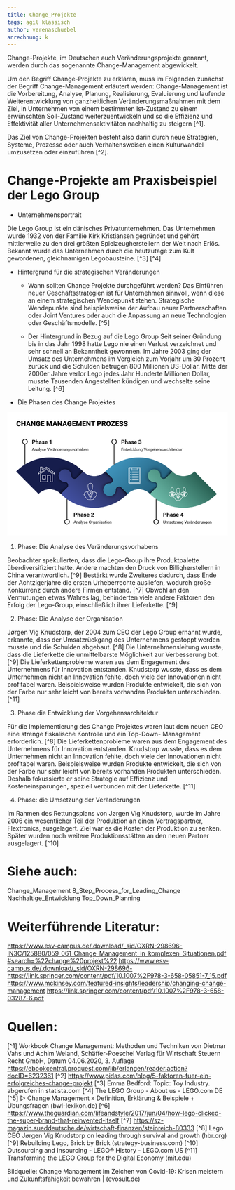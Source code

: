 ```yaml
---
title: Change_Projekte
tags: agil klassisch 
author: verenaschuebel
anrechnung: k 
---
```


Change-Projekte, im Deutschen auch Veränderungsprojekte genannt, werden durch das sogenannte Change-Management abgewickelt.

Um den Begriff Change-Projekte zu erklären, muss im Folgenden zunächst der Begriff Change-Management erläutert werden:
Change-Management ist die Vorbereitung, Analyse, Planung, Realisierung, Evaluierung und laufende Weiterentwicklung von ganzheitlichen Veränderungsmaßnahmen mit dem Ziel, in Unternehmen von einem bestimmten Ist-Zustand zu einem erwünschten Soll-Zustand weiterzuentwickeln und so die Effizienz und Effektivität aller Unternehmensaktivitäten nachhaltig zu steigern [^1].

Das Ziel von Change-Projekten besteht also darin durch neue Strategien, Systeme, Prozesse oder auch Verhaltensweisen einen Kulturwandel umzusetzen oder einzuführen [^2].

# Change-Projekte am Praxisbeispiel der Lego Group

*	Unternehmensportrait

  Die Lego Group ist ein dänisches Privatunternehmen. Das Unternehmen wurde 1932 von der Familie Kirk Kristiansen gegründet und gehört mittlerweile zu den     drei größten Spielzeugherstellern der Welt nach Erlös. 
  Bekannt wurde das Unternehmen durch die heutzutage zum Kult gewordenen, gleichnamigen Legobausteine. [^3] [^4]

* Hintergrund für die strategischen Veränderungen

  -	Wann sollten Change Projekte durchgeführt werden?
    Das Einführen neuer Geschäftsstrategien ist für Unternehmen sinnvoll, wenn diese an einem strategischen Wendepunkt stehen. 
    Strategische Wendepunkte sind beispielsweise der Aufbau neuer Partnerschaften oder Joint Ventures oder auch die Anpassung an neue Technologien oder           Geschäftsmodelle. [^5]

  -	Der Hintergrund in Bezug auf die Lego Group
    Seit seiner Gründung bis in das Jahr 1998 hatte Lego nie einen Verlust verzeichnet und sehr schnell an Bekanntheit gewonnen. Im Jahre 2003 ging der           Umsatz des Unternehmens im Vergleich zum Vorjahr um 30 Prozent zurück und die Schulden betrugen 800 Millionen US-Dollar. 
    Mitte der 2000er Jahre verlor Lego jedes Jahr Hunderte Millionen Dollar, musste Tausenden Angestellten kündigen und wechselte seine Leitung. [^6]
 
*	Die Phasen des Change Projektes

  ![image](/kb/Change_Projekte/EVOSULT_Change_Management_810px-1.png)

  1. Phase: Die Analyse des Veränderungsvorhabens

  Beobachter spekulierten, dass die Lego-Group ihre Produktpalette überdiversifiziert hatte. Andere machten den Druck von Billigherstellern in China           verantwortlich. [^9]
  Bestärkt wurde Zweiteres dadurch, dass Ende der Achtzigerjahre die ersten Urheberrechte ausliefen, wodurch große Konkurrenz durch andere Firmen entstand.     [^7] Obwohl an den Vermutungen etwas Wahres lag, behinderten viele andere Faktoren den Erfolg der Lego-Group, einschließlich ihrer Lieferkette. [^9]

  2.	Phase: Die Analyse der Organisation

  Jørgen Vig Knudstorp, der 2004 zum CEO der Lego Group ernannt wurde, erkannte, dass der Umsatzrückgang des Unternehmens gestoppt werden musste und die       Schulden abgebaut. [^8]
  Die Unternehmensleitung wusste, dass die Lieferkette die unmittelbarste Möglichkeit zur Verbesserung bot. [^9]
  Die Lieferkettenprobleme waren aus dem Engagement des Unternehmens für Innovation entstanden. Knudstorp wusste, dass es dem Unternehmen nicht an Innovation   fehlte, doch viele der Innovationen nicht profitabel waren. Beispielsweise wurden Produkte entwickelt, die sich von der Farbe nur sehr leicht von bereits     vorhanden Produkten unterschieden. [^11]

  3.	Phase die Entwicklung der Vorgehensarchitektur

  Für die Implementierung des Change Projektes waren laut dem neuen CEO eine strenge fiskalische Kontrolle und ein Top-Down- Management erforderlich. [^8]
  Die Lieferkettenprobleme waren aus dem Engagement des Unternehmens für Innovation entstanden. Knudstorp wusste, dass es dem Unternehmen nicht an Innovation   fehlte, doch viele der Innovationen nicht profitabel waren. Beispielsweise wurden Produkte entwickelt, die sich von der Farbe nur sehr leicht von bereits     vorhanden Produkten unterschieden. Deshalb fokussierte er seine Strategie auf Effizienz und Kosteneinsparungen, speziell verbunden mit der Lieferkette.       [^11]

  4.	Phase: die Umsetzung der Veränderungen

  Im Rahmen des Rettungsplans von Jørgen Vig Knudstorp, wurde im Jahre 2006 ein wesentlicher Teil der Produktion an einen Vertragspartner, Flextronics,         ausgelagert. Ziel war es die Kosten der Produktion zu senken. Später wurden noch weitere Produktionsstätten an den neuen Partner ausgelagert. [^10]



# Siehe auch:

Change_Management
8_Step_Process_for_Leading_Change
Nachhaltige_Entwicklung
Top_Down_Planning



# Weiterführende Literatur:

https://www.esv-campus.de/.download/_sid/OXRN-298696-IN3C/125880/059_061_Change_Management_in_komplexen_Situationen.pdf#search=%22change%20projekt%22
https://www.esv-campus.de/.download/_sid/OXRN-298696-
https://link.springer.com/content/pdf/10.1007%2F978-3-658-05851-7_15.pdf
https://www.mckinsey.com/featured-insights/leadership/changing-change-management
https://link.springer.com/content/pdf/10.1007%2F978-3-658-03287-6.pdf



# Quellen:
[^1] Workbook Change Management: Methoden und Techniken von Dietmar Vahs und Achim Weiand, Schäffer-Poeschel Verlag für Wirtschaft Steuern Recht GmbH, Datum 04.06.2020, 3. Auflage https://ebookcentral.proquest.com/lib/erlangen/reader.action?docID=6232361
[^2]  https://www.pidas.com/blog/5-faktoren-fuer-ein-erfolgreiches-change-projekt
[^3] Emma Bedford: Topic: Toy Industry. abgerufen in statista.com
[^4] The LEGO Group - About us - LEGO.com DE
[^5] ▷ Change Management » Definition, Erklärung & Beispiele + Übungsfragen (bwl-lexikon.de)
[^6] https://www.theguardian.com/lifeandstyle/2017/jun/04/how-lego-clicked-the-super-brand-that-reinvented-itself
[^7] https://sz-magazin.sueddeutsche.de/wirtschaft-finanzen/steinreich-80333
[^8] Lego CEO Jørgen Vig Knudstorp on leading through survival and growth (hbr.org)
[^9] Rebuilding Lego, Brick by Brick (strategy-business.com)
[^10] Outsourcing and Insourcing - LEGO® History - LEGO.com US
[^11] Transforming the LEGO Group for the Digital Economy (mit.edu)

Bildquelle: Change Management im Zeichen von Covid-19: Krisen meistern und Zukunftsfähigkeit bewahren | (evosult.de)




